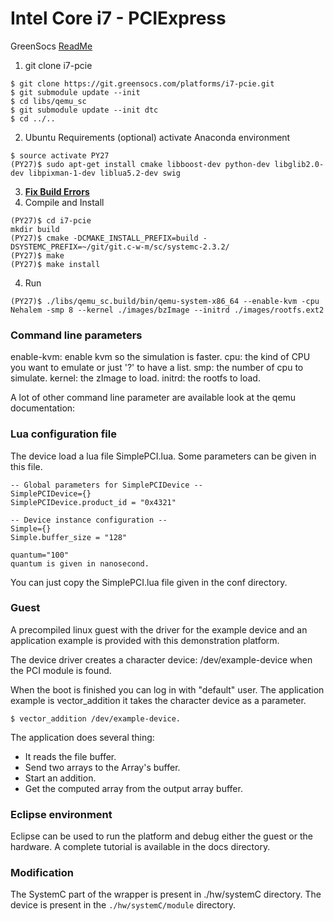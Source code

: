 # Intel Core i7 - PCIExpress
GreenSocs [ReadMe](https://git.greensocs.com/platforms/i7-pcie)


1. git clone i7-pcie
```
$ git clone https://git.greensocs.com/platforms/i7-pcie.git
$ git submodule update --init
$ cd libs/qemu_sc
$ git submodule update --init dtc
$ cd ../..
```

2. Ubuntu Requirements
   (optional) activate Anaconda environment
```
$ source activate PY27
(PY27)$ sudo apt-get install cmake libboost-dev python-dev libglib2.0-dev libpixman-1-dev liblua5.2-dev swig
```

3. __[Fix Build Errors](fix/FixBuildErrors.md)__
4. Compile and Install
```
(PY27)$ cd i7-pcie
mkdir build
(PY27)$ cmake -DCMAKE_INSTALL_PREFIX=build -DSYSTEMC_PREFIX=~/git/git.c-w-m/sc/systemc-2.3.2/
(PY27)$ make
(PY27)$ make install
```

4. Run
```
(PY27)$ ./libs/qemu_sc.build/bin/qemu-system-x86_64 --enable-kvm -cpu Nehalem -smp 8 --kernel ./images/bzImage --initrd ./images/rootfs.ext2
```

### Command line parameters
enable-kvm: enable kvm so the simulation is faster. cpu: the kind of CPU you want to emulate or just '?' to have a list. smp: the number of cpu to simulate. kernel: the zImage to load. initrd: the rootfs to load.

A lot of other command line parameter are available look at the qemu documentation:

### Lua configuration file
The device load a lua file SimplePCI.lua. Some parameters can be given in this file.
```
-- Global parameters for SimplePCIDevice --
SimplePCIDevice={}
SimplePCIDevice.product_id = "0x4321"

-- Device instance configuration --
Simple={}
Simple.buffer_size = "128"

quantum="100"
quantum is given in nanosecond.
```
You can just copy the SimplePCI.lua file given in the conf directory.

### Guest
A precompiled linux guest with the driver for the example device and an application example is provided with this demonstration platform.

The device driver creates a character device: /dev/example-device when the PCI module is found.

When the boot is finished you can log in with "default" user. The application example is vector_addition it takes the character device as a parameter.
```
$ vector_addition /dev/example-device.
```
The application does several thing:
* It reads the file buffer.
* Send two arrays to the Array's buffer.
* Start an addition.
* Get the computed array from the output array buffer.

### Eclipse environment
Eclipse can be used to run the platform and debug either the guest or the hardware. A complete tutorial is available in the docs directory.

### Modification
The SystemC part of the wrapper is present in ./hw/systemC directory. The device is present in the `./hw/systemC/module` directory.